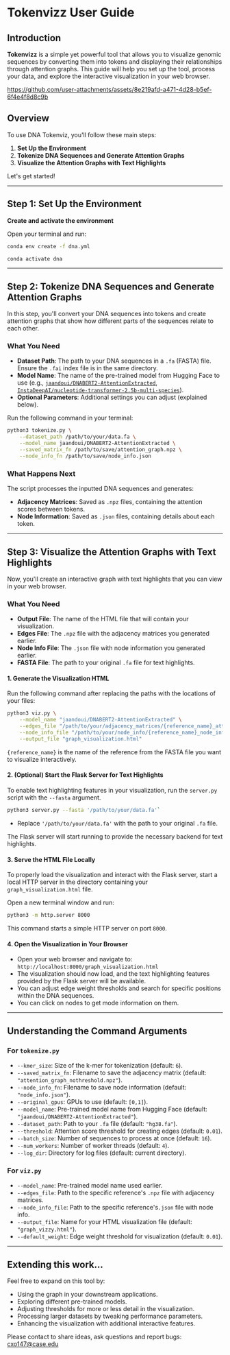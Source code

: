 
# Tokenvizz User Guide

## Introduction

**Tokenvizz** is a simple yet powerful tool that allows you to visualize genomic sequences by converting them into tokens and displaying their relationships through attention graphs. This guide will help you set up the tool, process your data, and explore the interactive visualization in your web browser.

https://github.com/user-attachments/assets/8e219afd-a471-4d28-b5ef-6f4e4f8d8c9b


## Overview

To use DNA Tokenviz, you'll follow these main steps:

1.  **Set Up the Environment**
2.  **Tokenize DNA Sequences and Generate Attention Graphs**
3.  **Visualize the Attention Graphs with Text Highlights**

Let's get started!

----------

## Step 1: Set Up the Environment
    
**Create and activate the environment**
    
   Open your terminal and run:
    
```bash
conda env create -f dna.yml
```
```bash
conda activate dna
``` 
----------

## Step 2: Tokenize DNA Sequences and Generate Attention Graphs

In this step, you'll convert your DNA sequences into tokens and create attention graphs that show how different parts of the sequences relate to each other.

### What You Need

-   **Dataset Path**: The path to your DNA sequences in a `.fa` (FASTA) file. Ensure the `.fai` index file is in the same directory.
-   **Model Name**: The name of the pre-trained model from Hugging Face to use (e.g., [`jaandoui/DNABERT2-AttentionExtracted`](https://huggingface.co/jaandoui/DNABERT2-AttentionExtracted/discussions), [`InstaDeepAI/nucleotide-transformer-2.5b-multi-species`](https://huggingface.co/InstaDeepAI/nucleotide-transformer-2.5b-multi-species)).
-   **Optional Parameters**: Additional settings you can adjust (explained below).

Run the following command in your terminal:
```bash
python3 tokenize.py \
    --dataset_path /path/to/your/data.fa \
    --model_name jaandoui/DNABERT2-AttentionExtracted \
    --saved_matrix_fn /path/to/save/attention_graph.npz \
    --node_info_fn /path/to/save/node_info.json 
```

### What Happens Next

The script processes the inputted DNA sequences and generates:
-   **Adjacency Matrices**: Saved as `.npz` files, containing the attention scores between tokens.
-   **Node Information**: Saved as `.json` files, containing details about each token.
----------

## Step 3: Visualize the Attention Graphs with Text Highlights

Now, you'll create an interactive graph with text highlights that you can view in your web browser.

### What You Need

-   **Output File**: The name of the HTML file that will contain your visualization.
-   **Edges File**: The `.npz` file with the adjacency matrices you generated earlier.
-   **Node Info File**: The `.json` file with node information you generated earlier.
-   **FASTA File**: The path to your original `.fa` file for text highlights.

#### 1. Generate the Visualization HTML

Run the following command after replacing the paths with the locations of your files:
```bash
python3 viz.py \
    --model_name "jaandoui/DNABERT2-AttentionExtracted" \
    --edges_file "/path/to/your/adjacency_matrices/{reference_name}_attention_graph.npz" \
    --node_info_file "/path/to/your/node_info/{reference_name}_node_info.json" \
    --output_file "graph_visualization.html"
```
`{reference_name}` is the name of the reference from the FASTA file you want to visualize interactively.

#### 2. (Optional) Start the Flask Server for Text Highlights
To enable text highlighting features in your visualization, run the `server.py` script with the `--fasta` argument.
```bash
python3 server.py --fasta '/path/to/your/data.fa'` 
```
-   Replace `'/path/to/your/data.fa'` with the path to your original `.fa` file.

The Flask server will start running to provide the necessary backend for text highlights.

#### 3. Serve the HTML File Locally
To properly load the visualization and interact with the Flask server, start a local HTTP server in the directory containing your `graph_visualization.html` file.

Open a new terminal window and run:
```bash
python3 -m http.server 8000 
```
This command starts a simple HTTP server on port `8000`.

#### 4. Open the Visualization in Your Browser
-   Open your web browser and navigate to: `http://localhost:8000/graph_visualization.html`
-   The visualization should now load, and the text highlighting features provided by the Flask server will be available.
-   You can adjust edge weight thresholds and search for specific positions within the DNA sequences.
- You can click on nodes to get mode information on them.

----------

## Understanding the Command Arguments

### For `tokenize.py`

-   `--kmer_size`: Size of the k-mer for tokenization (default: `6`).
-   `--saved_matrix_fn`: Filename to save the adjacency matrix (default: `"attention_graph_nothreshold.npz"`).
-   `--node_info_fn`: Filename to save node information (default: `"node_info.json"`).
-   `--original_gpus`: GPUs to use (default: `[0,1]`).
-   `--model_name`: Pre-trained model name from Hugging Face (default: `"jaandoui/DNABERT2-AttentionExtracted"`).
-   `--dataset_path`: Path to your `.fa` file (default: `"hg38.fa"`).
-   `--threshold`: Attention score threshold for creating edges (default: `0.01`).
-   `--batch_size`: Number of sequences to process at once (default: `16`).
-   `--num_workers`: Number of worker threads (default: `4`).
-   `--log_dir`: Directory for log files (default: current directory).

### For `viz.py`

-   `--model_name`: Pre-trained model name used earlier.
-   `--edges_file`: Path to the specific reference's `.npz` file with adjacency matrices.
-   `--node_info_file`: Path to the specific reference's`.json` file with node info.
-   `--output_file`: Name for your HTML visualization file (default: `"graph_vizzy.html"`).
-   `--default_weight`: Edge weight threshold for visualization (default: `0.01`).

----------

## Extending this work...
Feel free to expand on this tool by:

-   Using the graph in your downstream applications.
-   Exploring different pre-trained models.
-   Adjusting thresholds for more or less detail in the visualization.
-   Processing larger datasets by tweaking performance parameters.
-   Enhancing the visualization with additional interactive features.

Please contact to share ideas, ask questions and report bugs: cxo147@case.edu

